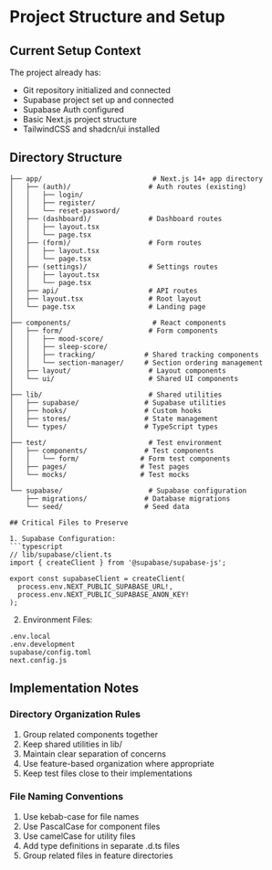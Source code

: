 # Project Structure and Setup

## Current Setup Context

The project already has:
- Git repository initialized and connected
- Supabase project set up and connected
- Supabase Auth configured
- Basic Next.js project structure
- TailwindCSS and shadcn/ui installed

## Directory Structure

```
├── app/                           # Next.js 14+ app directory
│   ├── (auth)/                   # Auth routes (existing)
│   │   ├── login/
│   │   ├── register/
│   │   └── reset-password/
│   ├── (dashboard)/              # Dashboard routes
│   │   ├── layout.tsx
│   │   └── page.tsx
│   ├── (form)/                   # Form routes
│   │   ├── layout.tsx
│   │   └── page.tsx
│   ├── (settings)/               # Settings routes
│   │   ├── layout.tsx
│   │   └── page.tsx
│   ├── api/                      # API routes
│   ├── layout.tsx                # Root layout
│   └── page.tsx                  # Landing page
│
├── components/                    # React components
│   ├── form/                     # Form components
│   │   ├── mood-score/
│   │   ├── sleep-score/
│   │   ├── tracking/            # Shared tracking components
│   │   └── section-manager/     # Section ordering management
│   ├── layout/                   # Layout components
│   └── ui/                       # Shared UI components
│
├── lib/                          # Shared utilities
│   ├── supabase/                # Supabase utilities
│   ├── hooks/                   # Custom hooks
│   ├── stores/                  # State management
│   └── types/                   # TypeScript types
│
├── test/                         # Test environment
│   ├── components/              # Test components
│   │   └── form/               # Form test components
│   ├── pages/                  # Test pages
│   └── mocks/                  # Test mocks
│
└── supabase/                     # Supabase configuration
    ├── migrations/              # Database migrations
    └── seed/                    # Seed data

## Critical Files to Preserve

1. Supabase Configuration:
```typescript
// lib/supabase/client.ts
import { createClient } from '@supabase/supabase-js';

export const supabaseClient = createClient(
  process.env.NEXT_PUBLIC_SUPABASE_URL!,
  process.env.NEXT_PUBLIC_SUPABASE_ANON_KEY!
);
```

2. Environment Files:
```plaintext
.env.local
.env.development
supabase/config.toml
next.config.js
```

## Implementation Notes

### Directory Organization Rules
1. Group related components together
2. Keep shared utilities in lib/
3. Maintain clear separation of concerns
4. Use feature-based organization where appropriate
5. Keep test files close to their implementations

### File Naming Conventions
1. Use kebab-case for file names
2. Use PascalCase for component files
3. Use camelCase for utility files
4. Add type definitions in separate .d.ts files
5. Group related files in feature directories